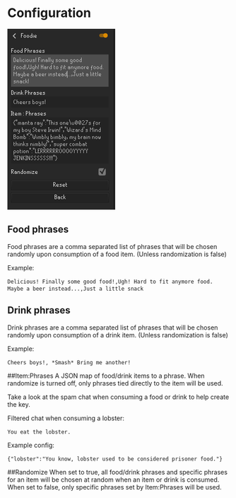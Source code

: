 # Configuration

![Foodie Config](images/FoodieConfig.PNG)
## Food phrases
Food phrases are a comma separated list of phrases that will be chosen randomly upon consumption of a food item. (Unless randomization is false)

Example:

    Delicious! Finally some good food!,Ugh! Hard to fit anymore food. Maybe a beer instead...,Just a little snack

## Drink phrases
Drink phrases are a comma separated list of phrases that will be chosen randomly upon consumption of a drink item. (Unless randomization is false)

Example:

    Cheers boys!, *Smash* Bring me another!

##Item:Phrases
A JSON map of food/drink items to a phrase. When randomize is turned off, only phrases tied directly to the item will be used.

Take a look at the spam chat when consuming a food or drink to help create the key.

Filtered chat when consuming a lobster:

    You eat the lobster.

Example config:

    {"lobster":"You know, lobster used to be considered prisoner food."}

##Randomize
When set to true, all food/drink phrases and specific phrases for an item will be chosen at random when an item or drink is consumed.
When set to false, only specific phrases set by Item:Phrases will be used.
